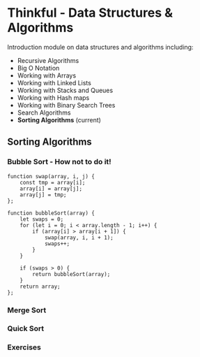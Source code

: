 # Thinkful - Data Structures & Algorithms

Introduction module on data structures and algorithms including:

- Recursive Algorithms
- Big O Notation
- Working with Arrays
- Working with Linked Lists
- Working with Stacks and Queues
- Working with Hash maps
- Working with Binary Search Trees
- Search Algorithms
- **Sorting Algorithms** (current)

## Sorting Algorithms

### Bubble Sort - How not to do it!

```
function swap(array, i, j) {
    const tmp = array[i];
    array[i] = array[j];
    array[j] = tmp;
};

function bubbleSort(array) {
    let swaps = 0;
    for (let i = 0; i < array.length - 1; i++) {
        if (array[i] > array[i + 1]) {
            swap(array, i, i + 1);
            swaps++;
        }
    }

    if (swaps > 0) {
        return bubbleSort(array);
    }
    return array;
};
```

### Merge Sort

### Quick Sort

### Exercises

